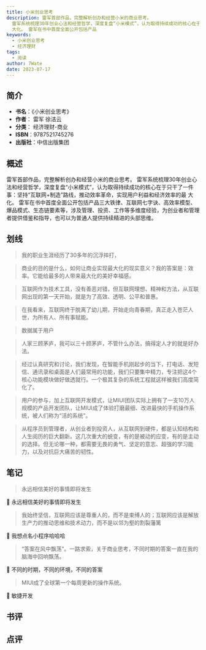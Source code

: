 ```yaml
---
title: 小米创业思考
description: 雷军首部作品，完整解析创办和经营小米的商业思考。
  雷军系统梳理30年创业心法和经营哲学，深度复盘“小米模式”，认为取得持续成功的核心在于只干了一件事：坚持“互联网+制造”路线，推动效率革命，实现用户利益和经济效率的最
  大化。 雷军在书中首度全面公开包括产品
keywords:
  - 小米创业思考
  - 经济理财
tags:
  - 阅读
author: 7Wate
date: 2023-07-17
---
```


## 简介

- **书名**：《小米创业思考》
- **作者**： 雷军 徐洁云
- **分类**： 经济理财-商业
- **ISBN**：9787521745276
- **出版社**：中信出版集团

## 概述

雷军首部作品，完整解析创办和经营小米的商业思考。 雷军系统梳理30年创业心法和经营哲学，深度复盘“小米模式”，认为取得持续成功的核心在于只干了一件事：坚持“互联网+制造”路线，推动效率革命，实现用户利益和经济效率的最 大化。 雷军在书中首度全面公开包括产品三大铁律、互联网七字诀、高效率模型、爆品模式、生态链要素等，涉及管理、投资、工作等多维度经验，为创业者和管理者提供借鉴和指导，也可以为普通人提供持续精进的头部思维。

## 划线 
 

> 我的职业生涯经历了30多年的沉浮摔打， 

> 商业的目的是什么，如何让商业实现最大化的现实意义？我的答案是：效率。它能给最多的人带来最大化的美好幸福感。 

> 互联网作为技术工具，没有善恶对错，但互联网理想、精神和方法，从互联网出现的第一天开始，就是为了高效、透明、公平和普惠。 

> 在我看来，互联网终于脱离了幼儿期，开始走向青春期，真正走入苍茫人世，为所有人、所有事赋能。 

> 数据属于用户 

> 人家三顾茅庐，我可以三十顾茅庐，不管什么办法，搞得定人才的就是好办法。 

> 经过认真研究和讨论，我们发现，在智能手机刚起步的当下，打电话、发短信、通讯录和桌面是人们最常用的功能，我们只要集中精力，专注把这4个核心功能模块做好做透就行。一个极其复杂的系统工程就这样被我们高度简化了。 

> 用户的参与，加上互联网开发模式，让MIUI团队实际上拥有了一支10万人规模的产品开发团队，让MIUI成了体验打磨最细、改进最快的手机操作系统，被人们称为“活的系统”。 

> 从程序员到管理者，从创业者到投资人，从互联网到硬件，都是认知结构和人生阅历的巨大翻新。这几次重大的蜕变，有的是被动的应变，有的是主动的选择。但无论哪一种，都需要无畏的勇气、坚定的意志、超强的学习能力，以及对抗巨大痛苦的韧性。

## 笔记


> 永远相信美好的事情即将发生

💭 永远相信美好的事情即将发生

> 我始终坚信，互联网应该是尊重人的，而不是束缚人的；互联网应该是解放生产力的推动思维和技术动力，而不是以邻为壑的割裂藩篱

💭 我想点名小程序哈哈哈

> “答案在风中飘荡”。一路求索，关于商业思考，不同时期的答案一直在我的脑海中回响飘荡。

💭 不同的时期，不同的环境，不同的答案

> MIUI成了全球第一个每周更新的操作系统。

💭 敏捷开发

## 书评


## 点评
